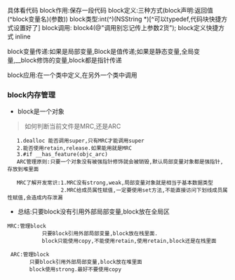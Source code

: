 具体看代码
block作用:保存一段代码
block定义:三种方式(block声明:返回值(^block变量名)(参数))
block类型:int(^)(NSString *)[^可以typedef,代码块快捷方式设置好了]
block调用: block4(@"调用别忘记传上参数2货");
block定义快捷方式 inline

block变量传递:如果是局部变量,Block是值传递;如果是静态变量,全局变量,__block修饰的变量,block都是指针传递

block应用:在一个类中定义,在另外一个类中调用


### block内存管理
 - block是一个对象
 >如何判断当前文件是MRC,还是ARC
 ```
    1.dealloc 能否调用super,只有MRC才能调用super
    2.能否使用retain,release.如果能用就是MRC
    3.#if __has_feature(objc_arc)
    ARC管理原则:只要一个对象没有被强指针修饰就会被销毁,默认局部变量对象都是强指针,存放到堆里面
 
    MRC了解开发常识:1.MRC没有strong,weak,局部变量对象就是相当于基本数据类型
                  2.MRC给成员属性赋值,一定要使用set方法,不能直接访问下划线成员属性赋值,会造成内存泄漏

 ```
 
- 总结:只要block没有引用外部局部变量,block放在全局区
 ```
 MRC:管理block
            只要Block引用外部局部变量,block放在栈里面.
            block只能使用copy,不能使用retain,使用retain,block还是在栈里面

  ARC:管理block
        只要block引用外部局部变量,block放在堆里面
        block使用strong.最好不要使用copy
```
